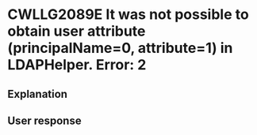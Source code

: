 # CWLLG2089E It was not possible to obtain user attribute (principalName=0, attribute=1) in LDAPHelper.  Error: 2

## Explanation

## User response